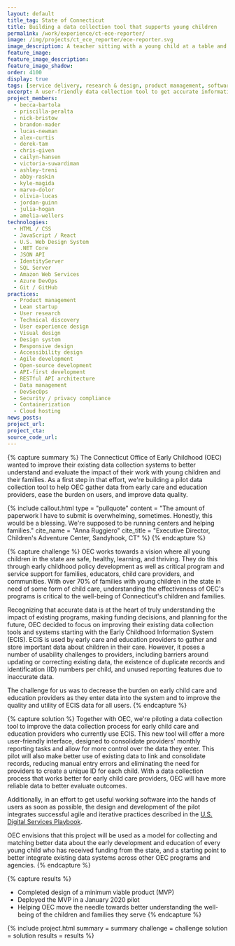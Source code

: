 ```yaml
---
layout: default
title_tag: State of Connecticut
title: Building a data collection tool that supports young children
permalink: /work/experience/ct-ece-reporter/
image: /img/projects/ct_ece_reporter/ece-reporter.svg
image_description: A teacher sitting with a young child at a table and a computer screen in the background showing a green checkmark.
feature_image:
feature_image_description:
feature_image_shadow:
order: 4100
display: true
tags: [service delivery, research & design, product management, software delivery, legacy modernization, devops, cloud & platforms, data & analytics, apis, security & privacy, early childhood, social safety net, healthcare, education, chris given, julia hogan, cailyn hansen, victoria suwardiman, ashley treni, abby raskin, kyle magida, marvo dolor, amelia wellers, olivia lucas, jordan guinn, nick bristow, brandon mader, derek tam, alex curtis, lucas newman, becca bartola, priscilla peralta]
excerpt: A user-friendly data collection tool to get accurate information from early care and education providers about the children in their care in Connecticut.
project_members:
  - becca-bartola
  - priscilla-peralta
  - nick-bristow
  - brandon-mader
  - lucas-newman
  - alex-curtis
  - derek-tam
  - chris-given
  - cailyn-hansen
  - victoria-suwardiman
  - ashley-treni
  - abby-raskin
  - kyle-magida
  - marvo-dolor
  - olivia-lucas
  - jordan-guinn
  - julia-hogan
  - amelia-wellers
technologies:
  - HTML / CSS
  - JavaScript / React
  - U.S. Web Design System
  - .NET Core
  - JSON API
  - IdentityServer
  - SQL Server
  - Amazon Web Services
  - Azure DevOps
  - Git / GitHub
practices:
  - Product management
  - Lean startup
  - User research
  - Technical discovery
  - User experience design
  - Visual design
  - Design system
  - Responsive design
  - Accessibility design
  - Agile development
  - Open-source development
  - API-first development
  - RESTful API architecture
  - Data management
  - DevSecOps
  - Security / privacy compliance
  - Containerization
  - Cloud hosting
news_posts:
project_url:
project_cta:
source_code_url:
---
```


{% capture summary %}
The Connecticut Office of Early Childhood (OEC) wanted to improve their existing data
collection systems to better understand and evaluate the impact of their work
with young children and their families. As a first step in that effort,
we're building a pilot data collection tool to help OEC gather data from
early care and education providers, ease the burden on users,
and improve data quality.

{% include callout.html
  type = "pullquote"
  content = "The amount of paperwork I have to submit is overwhelming, sometimes. Honestly, this would be a blessing. We're supposed to be running centers and helping families."
  cite_name = "Anna Ruggiero"
  cite_title = "Executive Director, Children's Adventure Center, Sandyhook, CT"
%}
{% endcapture %}

{% capture challenge %}
OEC works towards a vision where all young children in the state are safe,
healthy, learning, and thriving. They do this through early childhood
policy development as well as critical program and service support
for families, educators, child care providers, and communities.
With over 70% of families with young children in the state in need
of some form of child care, understanding the effectiveness of OEC's
programs is critical to the well-being of Connecticut's children and families.

Recognizing that accurate data is at the heart of truly understanding
the impact of existing programs, making funding decisions, and planning
for the future, OEC decided to focus on improving their existing data
collection tools and systems starting with the Early Childhood Information
System (ECIS). ECIS is used by early care and education providers to gather
and store important data about children in their care. However, it poses a
number of usability challenges to providers, including barriers around
updating or correcting existing data, the existence of duplicate records
and identification (ID) numbers per child, and unused reporting features
due to inaccurate data.

The challenge for us was to decrease the burden on early child care and
education providers as they enter data into the system and to improve
the quality and utility of ECIS data for all users.
{% endcapture %}

{% capture solution %}
Together with OEC, we're piloting a data collection tool to improve the data
collection process for early child care and education providers who currently
use ECIS. This new tool will offer a more user-friendly interface, designed to
consolidate providers' monthly reporting tasks and allow for more control over
the data they enter. This pilot will also make better use of existing data to
link and consolidate records, reducing manual entry errors and eliminating the
need for providers to create a unique ID for each child.  With a data collection
process that works better for early child care providers, OEC will have more
reliable data to better evaluate outcomes.

Additionally, in an effort to get useful working software into the hands of
users as soon as possible, the design and development of the pilot integrates
successful agile and iterative practices described in
the [U.S. Digital Services Playbook](https://playbook.cio.gov/#play4).

OEC envisions that this project will be used as a model for collecting and
matching better data about the early development and education of every
young child who has received funding from the state, and a starting point
to better integrate existing data systems across other OEC programs and agencies.
{% endcapture %}

{% capture results %}
- Completed design of a minimum viable product (MVP)
- Deployed the MVP in a January 2020 pilot
- Helping OEC move the needle towards better understanding the well-being
  of the children and families they serve
{% endcapture %}

{% include project.html
  summary = summary
  challenge = challenge
  solution = solution
  results = results
%}
